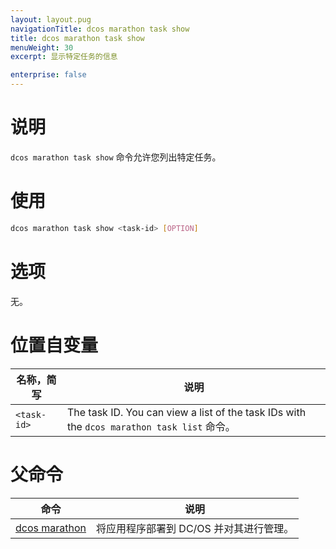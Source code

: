 ```yaml
---
layout: layout.pug
navigationTitle: dcos marathon task show
title: dcos marathon task show
menuWeight: 30
excerpt: 显示特定任务的信息

enterprise: false
---
```



# 说明
`dcos marathon task show` 命令允许您列出特定任务。

# 使用

```bash
dcos marathon task show <task-id> [OPTION]
```

# 选项

无。

# 位置自变量

| 名称，简写 | 说明 |
|---------|-------------|
| `<task-id>`   |  The task ID. You can view a list of the task IDs with the `dcos marathon task list` 命令。|

# 父命令

| 命令 | 说明 |
|---------|-------------|
| [dcos marathon](/1.11/cli/command-reference/dcos-marathon/) | 将应用程序部署到 DC/OS 并对其进行管理。|


